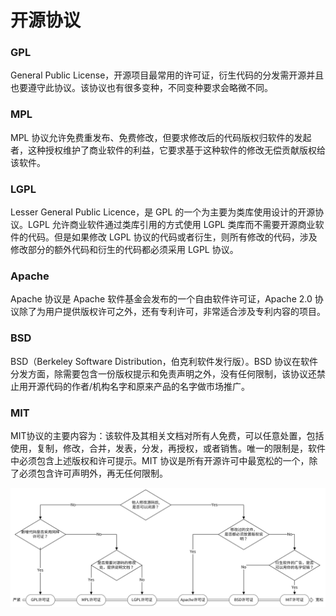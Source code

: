 # 开源协议

### GPL

General Public License，开源项目最常用的许可证，衍生代码的分发需开源并且也要遵守此协议。该协议也有很多变种，不同变种要求会略微不同。&#x20;

### MPL

MPL 协议允许免费重发布、免费修改，但要求修改后的代码版权归软件的发起者，这种授权维护了商业软件的利益，它要求基于这种软件的修改无偿贡献版权给该软件。

### LGPL

Lesser General Public Licence，是 GPL 的一个为主要为类库使用设计的开源协议。LGPL 允许商业软件通过类库引用的方式使用 LGPL 类库而不需要开源商业软件的代码。但是如果修改 LGPL 协议的代码或者衍生，则所有修改的代码，涉及修改部分的额外代码和衍生的代码都必须采用 LGPL 协议。

### Apache

Apache 协议是 Apache 软件基金会发布的一个自由软件许可证，Apache 2.0 协议除了为用户提供版权许可之外，还有专利许可，非常适合涉及专利内容的项目。

### BSD

BSD（Berkeley Software Distribution，伯克利软件发行版）。BSD 协议在软件分发方面，除需要包含一份版权提示和免责声明之外，没有任何限制，该协议还禁止用开源代码的作者/机构名字和原来产品的名字做市场推广。&#x20;

### MIT

MIT协议的主要内容为：该软件及其相关文档对所有人免费，可以任意处置，包括使用，复制，修改，合并，发表，分发，再授权，或者销售。唯一的限制是，软件中必须包含上述版权和许可提示。MIT 协议是所有开源许可中最宽松的一个，除了必须包含许可声明外，再无任何限制。

![](<../../../.gitbook/assets/image (5) (1).png>)



